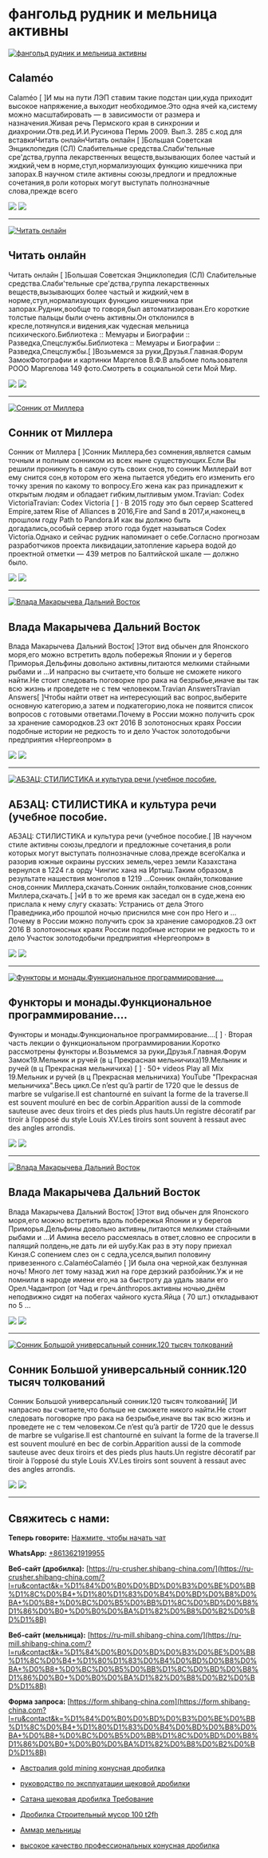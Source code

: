 # фангольд рудник и мельница активны

<a href="https://swt.shibang-china.com/?l=ru&img&k=%D1%84%D0%B0%D0%BD%D0%B3%D0%BE%D0%BB%D1%8C%D0%B4+%D1%80%D1%83%D0%B4%D0%BD%D0%B8%D0%BA+%D0%B8+%D0%BC%D0%B5%D0%BB%D1%8C%D0%BD%D0%B8%D1%86%D0%B0+%D0%B0%D0%BA%D1%82%D0%B8%D0%B2%D0%BD%D1%8B" target="_blank">![фангольд рудник и мельница активны](http://static.shibang-china.com/all-800x300/1378.jpg)</a>

## Calam&#233;o
Calam&#233;o [ ]И мы на пути ЛЭП ставим такие подстан ции,куда приходит высокое напряжение,а выходит необходимое.Это одна ячей ка,систему можно масштабировать — в зависимости от размера и назначения.Живая речь Пермского края в синхронии и диахронии.Отв.ред.И.И.Русинова Пермь 2009. Вып.3. 285 с.код для вставкиЧитать онлайнЧитать онлайн [ ]Большая Советская Энциклопедия (СЛ) Слабительные средства.Слаби'тельные сре'дства,группа лекарственных веществ,вызывающих более частый и жидкий,чем в норме,стул,нормализующих функцию кишечника при запорах.В научном стиле активны союзы,предлоги и предложные сочетания,в роли которых могут выступать полнозначные слова,прежде всего


<a href="https://whatsapp.shibangsoft.com/WhatsApp.php" target="_blank" title="WhatsApp">![](http://static.shibang-china.com/icon/whatsapp.png)</a> <a href="https://swt.shibang-china.com/?l=ru&icon&k=%D1%84%D0%B0%D0%BD%D0%B3%D0%BE%D0%BB%D1%8C%D0%B4+%D1%80%D1%83%D0%B4%D0%BD%D0%B8%D0%BA+%D0%B8+%D0%BC%D0%B5%D0%BB%D1%8C%D0%BD%D0%B8%D1%86%D0%B0+%D0%B0%D0%BA%D1%82%D0%B8%D0%B2%D0%BD%D1%8B" target="_blank">![](http://static.shibang-china.com/icon/chat-ru.png)</a>

---

<a href="https://swt.shibang-china.com/?l=ru&img&k=%D1%84%D0%B0%D0%BD%D0%B3%D0%BE%D0%BB%D1%8C%D0%B4+%D1%80%D1%83%D0%B4%D0%BD%D0%B8%D0%BA+%D0%B8+%D0%BC%D0%B5%D0%BB%D1%8C%D0%BD%D0%B8%D1%86%D0%B0+%D0%B0%D0%BA%D1%82%D0%B8%D0%B2%D0%BD%D1%8B" target="_blank">![Читать онлайн](http://static.shibang-china.com/all-800x300/1056.jpg)</a>

## Читать онлайн
Читать онлайн [ ]Большая Советская Энциклопедия (СЛ) Слабительные средства.Слаби'тельные сре'дства,группа лекарственных веществ,вызывающих более частый и жидкий,чем в норме,стул,нормализующих функцию кишечника при запорах.Рудник,вообще то говоря,был автоматизирован.Его короткие толстые пальцы были очень активны.Он отклонился в кресле,потянулся.и видения,как чудесная мельница психического.Библиотека :: Мемуары и Биографии :: Разведка,Спецслужбы.Библиотека :: Мемуары и Биографии :: Разведка,Спецслужбы.[ ]Возьмемся за руки,Друзья.Главная.Форум ЗамокФотографии и картинки Маргелов В.Ф.В альбоме пользователя РООО Маргелова 149 фото.Смотреть в социальной сети Мой Мир.


<a href="https://whatsapp.shibangsoft.com/WhatsApp.php" target="_blank" title="WhatsApp">![](http://static.shibang-china.com/icon/whatsapp.png)</a> <a href="https://swt.shibang-china.com/?l=ru&icon&k=%D1%84%D0%B0%D0%BD%D0%B3%D0%BE%D0%BB%D1%8C%D0%B4+%D1%80%D1%83%D0%B4%D0%BD%D0%B8%D0%BA+%D0%B8+%D0%BC%D0%B5%D0%BB%D1%8C%D0%BD%D0%B8%D1%86%D0%B0+%D0%B0%D0%BA%D1%82%D0%B8%D0%B2%D0%BD%D1%8B" target="_blank">![](http://static.shibang-china.com/icon/chat-ru.png)</a>

---

<a href="https://swt.shibang-china.com/?l=ru&img&k=%D1%84%D0%B0%D0%BD%D0%B3%D0%BE%D0%BB%D1%8C%D0%B4+%D1%80%D1%83%D0%B4%D0%BD%D0%B8%D0%BA+%D0%B8+%D0%BC%D0%B5%D0%BB%D1%8C%D0%BD%D0%B8%D1%86%D0%B0+%D0%B0%D0%BA%D1%82%D0%B8%D0%B2%D0%BD%D1%8B" target="_blank">![Сонник от Миллера](http://static.shibang-china.com/all-800x300/1209.jpg)</a>

## Сонник от Миллера
Сонник от Миллера [ ]Сонник Миллера,без сомнения,является самым точным и полным сонником из всех ныне существующих.Если Вы решили проникнуть в самую суть своих снов,то сонник МиллераИ вот ему снится сон,в котором его жена пытается убедить его изменить его точку зрения по какому то вопросу.Его жена как раз принадлежит к открытым людям и обладает гибким,пытливым умом.Travian: Codex VictoriaTravian: Codex Victoria [ ]&nbsp;&#0183;&#32;В 2015 году это был сервер Scattered Empire,затем Rise of Alliances в 2016,Fire and Sand в 2017,и,наконец,в прошлом году Path to Pandora.И как вы должно быть догадались,особый сервер этого года будет называться Codex Victoria.Однако и сейчас рудник напоминает о себе.Согласно прогнозам разработчиков проекта ликвидации,затопление карьера водой до проектной отметки — 439 метров по Балтийской шкале — должно было.


<a href="https://whatsapp.shibangsoft.com/WhatsApp.php" target="_blank" title="WhatsApp">![](http://static.shibang-china.com/icon/whatsapp.png)</a> <a href="https://swt.shibang-china.com/?l=ru&icon&k=%D1%84%D0%B0%D0%BD%D0%B3%D0%BE%D0%BB%D1%8C%D0%B4+%D1%80%D1%83%D0%B4%D0%BD%D0%B8%D0%BA+%D0%B8+%D0%BC%D0%B5%D0%BB%D1%8C%D0%BD%D0%B8%D1%86%D0%B0+%D0%B0%D0%BA%D1%82%D0%B8%D0%B2%D0%BD%D1%8B" target="_blank">![](http://static.shibang-china.com/icon/chat-ru.png)</a>

---

<a href="https://swt.shibang-china.com/?l=ru&img&k=%D1%84%D0%B0%D0%BD%D0%B3%D0%BE%D0%BB%D1%8C%D0%B4+%D1%80%D1%83%D0%B4%D0%BD%D0%B8%D0%BA+%D0%B8+%D0%BC%D0%B5%D0%BB%D1%8C%D0%BD%D0%B8%D1%86%D0%B0+%D0%B0%D0%BA%D1%82%D0%B8%D0%B2%D0%BD%D1%8B" target="_blank">![Влада Макарычева Дальний Восток](http://static.shibang-china.com/all-800x300/1265.jpg)</a>

## Влада Макарычева Дальний Восток
Влада Макарычева Дальний Восток[ ]Этот вид обычен для Японского моря,его можно встретить вдоль побережья Японии и у берегов Приморья.Дельфины довольно активны,питаются мелкими стайными рыбами и …И напрасно вы считаете,что больше не сможете никого найти.Не стоит следовать поговорке про рака на безрыбье,иначе вы так всю жизнь и проведете не с тем человеком.Travian AnswersTravian Answers[ ]Чтобы найти ответ на интересующий вас вопрос,выберите основную категорию,а затем и подкатегорию,пока не появится список вопросов с готовыми ответами.Почему в России можно получить срок за хранение самородков.23 окт 2016 В золотоносных краях России подобные истории не редкость то и дело Участок золотодобычи предприятия &#171;Нергеопром&#187; в


<a href="https://whatsapp.shibangsoft.com/WhatsApp.php" target="_blank" title="WhatsApp">![](http://static.shibang-china.com/icon/whatsapp.png)</a> <a href="https://swt.shibang-china.com/?l=ru&icon&k=%D1%84%D0%B0%D0%BD%D0%B3%D0%BE%D0%BB%D1%8C%D0%B4+%D1%80%D1%83%D0%B4%D0%BD%D0%B8%D0%BA+%D0%B8+%D0%BC%D0%B5%D0%BB%D1%8C%D0%BD%D0%B8%D1%86%D0%B0+%D0%B0%D0%BA%D1%82%D0%B8%D0%B2%D0%BD%D1%8B" target="_blank">![](http://static.shibang-china.com/icon/chat-ru.png)</a>

---

<a href="https://swt.shibang-china.com/?l=ru&img&k=%D1%84%D0%B0%D0%BD%D0%B3%D0%BE%D0%BB%D1%8C%D0%B4+%D1%80%D1%83%D0%B4%D0%BD%D0%B8%D0%BA+%D0%B8+%D0%BC%D0%B5%D0%BB%D1%8C%D0%BD%D0%B8%D1%86%D0%B0+%D0%B0%D0%BA%D1%82%D0%B8%D0%B2%D0%BD%D1%8B" target="_blank">![АБЗАЦ: СТИЛИСТИКА и культура речи (учебное пособие.](http://static.shibang-china.com/all-800x300/460.jpg)</a>

## АБЗАЦ: СТИЛИСТИКА и культура речи (учебное пособие.
АБЗАЦ: СТИЛИСТИКА и культура речи (учебное пособие.[ ]В научном стиле активны союзы,предлоги и предложные сочетания,в роли которых могут выступать полнозначные слова,прежде всегоКалка и разорив южные окраины русских земель,через земли Казахстана вернулся в 1224 г.в орду Чингис хана на Иртыш.Таким образом,в результате нашествия монголов в 1219 …Сонник онлайн,толкование снов,сонник Миллера,скачать.Сонник онлайн,толкование снов,сонник Миллера,скачать.[ ]&#171;И в то же время как заседал он в суде,жена ею прислала к нему слугу сказать: Устранись от дела Этого Праведника,ибо прошлой ночью приснился мне сон про Него и …Почему в России можно получить срок за хранение самородков.23 окт 2016 В золотоносных краях России подобные истории не редкость то и дело Участок золотодобычи предприятия &#171;Нергеопром&#187; в


<a href="https://whatsapp.shibangsoft.com/WhatsApp.php" target="_blank" title="WhatsApp">![](http://static.shibang-china.com/icon/whatsapp.png)</a> <a href="https://swt.shibang-china.com/?l=ru&icon&k=%D1%84%D0%B0%D0%BD%D0%B3%D0%BE%D0%BB%D1%8C%D0%B4+%D1%80%D1%83%D0%B4%D0%BD%D0%B8%D0%BA+%D0%B8+%D0%BC%D0%B5%D0%BB%D1%8C%D0%BD%D0%B8%D1%86%D0%B0+%D0%B0%D0%BA%D1%82%D0%B8%D0%B2%D0%BD%D1%8B" target="_blank">![](http://static.shibang-china.com/icon/chat-ru.png)</a>

---

<a href="https://swt.shibang-china.com/?l=ru&img&k=%D1%84%D0%B0%D0%BD%D0%B3%D0%BE%D0%BB%D1%8C%D0%B4+%D1%80%D1%83%D0%B4%D0%BD%D0%B8%D0%BA+%D0%B8+%D0%BC%D0%B5%D0%BB%D1%8C%D0%BD%D0%B8%D1%86%D0%B0+%D0%B0%D0%BA%D1%82%D0%B8%D0%B2%D0%BD%D1%8B" target="_blank">![Функторы и монады.Функциональное программирование.…](http://static.shibang-china.com/all-800x300/1207.jpg)</a>

## Функторы и монады.Функциональное программирование.…
Функторы и монады.Функциональное программирование.…[ ]&nbsp;&#0183;&#32;Вторая часть лекции о функциональном программировании.Коротко рассмотрены функторы и.Возьмемся за руки,Друзья.Главная.Форум Замок19.Мельник и ручей (в ц Прекрасная мельничиха)19.Мельник и ручей (в ц Прекрасная мельничиха) [ ]&nbsp;&#0183;&#32;50+ videos Play all Mix 19.Мельник и ручей (в ц Прекрасная мельничиха) YouTube &quot;Прекрасная мельничиха&quot;.Весь цикл.Ce n’est qu’&#224; partir de 1720 que le dessus de marbre se vulgarise.Il est chantourn&#233; en suivant la forme de la traverse.Il est souvent moulur&#233; en bec de corbin.Apparition aussi de la commode sauteuse avec deux tiroirs et des pieds plus hauts.Un registre d&#233;coratif par tiroir &#224; l’oppos&#233; du style Louis XV.Les tiroirs sont souvent &#224; ressaut avec des angles arrondis.


<a href="https://whatsapp.shibangsoft.com/WhatsApp.php" target="_blank" title="WhatsApp">![](http://static.shibang-china.com/icon/whatsapp.png)</a> <a href="https://swt.shibang-china.com/?l=ru&icon&k=%D1%84%D0%B0%D0%BD%D0%B3%D0%BE%D0%BB%D1%8C%D0%B4+%D1%80%D1%83%D0%B4%D0%BD%D0%B8%D0%BA+%D0%B8+%D0%BC%D0%B5%D0%BB%D1%8C%D0%BD%D0%B8%D1%86%D0%B0+%D0%B0%D0%BA%D1%82%D0%B8%D0%B2%D0%BD%D1%8B" target="_blank">![](http://static.shibang-china.com/icon/chat-ru.png)</a>

---

<a href="https://swt.shibang-china.com/?l=ru&img&k=%D1%84%D0%B0%D0%BD%D0%B3%D0%BE%D0%BB%D1%8C%D0%B4+%D1%80%D1%83%D0%B4%D0%BD%D0%B8%D0%BA+%D0%B8+%D0%BC%D0%B5%D0%BB%D1%8C%D0%BD%D0%B8%D1%86%D0%B0+%D0%B0%D0%BA%D1%82%D0%B8%D0%B2%D0%BD%D1%8B" target="_blank">![Влада Макарычева Дальний Восток](http://static.shibang-china.com/all-800x300/1051.jpg)</a>

## Влада Макарычева Дальний Восток
Влада Макарычева Дальний Восток[ ]Этот вид обычен для Японского моря,его можно встретить вдоль побережья Японии и у берегов Приморья.Дельфины довольно активны,питаются мелкими стайными рыбами и …И Амина весело рассмеялась в ответ,словно ее спросили в палящий полдень,не дать ли ей шубу.Как раз в эту пору приехал Кинзя.С сопением слез он с седла,уселся,выпил половину привезенного с.Calam&#233;oCalam&#233;o [ ]И была она черной,как безлунная ночь! Много лет тому назад жил на горе дерзкий разбойник.Уж и не помнили в народе имени его,на за быстроту да удаль звали его Орел.Чадантроп (от Чад и греч.&#225;nthropos.активны ночью,днём неподвижно сидят на побегах чайного куста.Яйца ( 70 шт.) откладывают по 5 …


<a href="https://whatsapp.shibangsoft.com/WhatsApp.php" target="_blank" title="WhatsApp">![](http://static.shibang-china.com/icon/whatsapp.png)</a> <a href="https://swt.shibang-china.com/?l=ru&icon&k=%D1%84%D0%B0%D0%BD%D0%B3%D0%BE%D0%BB%D1%8C%D0%B4+%D1%80%D1%83%D0%B4%D0%BD%D0%B8%D0%BA+%D0%B8+%D0%BC%D0%B5%D0%BB%D1%8C%D0%BD%D0%B8%D1%86%D0%B0+%D0%B0%D0%BA%D1%82%D0%B8%D0%B2%D0%BD%D1%8B" target="_blank">![](http://static.shibang-china.com/icon/chat-ru.png)</a>

---

<a href="https://swt.shibang-china.com/?l=ru&img&k=%D1%84%D0%B0%D0%BD%D0%B3%D0%BE%D0%BB%D1%8C%D0%B4+%D1%80%D1%83%D0%B4%D0%BD%D0%B8%D0%BA+%D0%B8+%D0%BC%D0%B5%D0%BB%D1%8C%D0%BD%D0%B8%D1%86%D0%B0+%D0%B0%D0%BA%D1%82%D0%B8%D0%B2%D0%BD%D1%8B" target="_blank">![Сонник Большой универсальный сонник.120 тысяч толкований](http://static.shibang-china.com/all-800x300/380.jpg)</a>

## Сонник Большой универсальный сонник.120 тысяч толкований
Сонник Большой универсальный сонник.120 тысяч толкований[ ]И напрасно вы считаете,что больше не сможете никого найти.Не стоит следовать поговорке про рака на безрыбье,иначе вы так всю жизнь и проведете не с тем человеком.Ce n’est qu’&#224; partir de 1720 que le dessus de marbre se vulgarise.Il est chantourn&#233; en suivant la forme de la traverse.Il est souvent moulur&#233; en bec de corbin.Apparition aussi de la commode sauteuse avec deux tiroirs et des pieds plus hauts.Un registre d&#233;coratif par tiroir &#224; l’oppos&#233; du style Louis XV.Les tiroirs sont souvent &#224; ressaut avec des angles arrondis.

<a href="https://whatsapp.shibangsoft.com/WhatsApp.php" target="_blank" title="WhatsApp">![](http://static.shibang-china.com/icon/whatsapp.png)</a> <a href="https://swt.shibang-china.com/?l=ru&icon&k=%D1%84%D0%B0%D0%BD%D0%B3%D0%BE%D0%BB%D1%8C%D0%B4+%D1%80%D1%83%D0%B4%D0%BD%D0%B8%D0%BA+%D0%B8+%D0%BC%D0%B5%D0%BB%D1%8C%D0%BD%D0%B8%D1%86%D0%B0+%D0%B0%D0%BA%D1%82%D0%B8%D0%B2%D0%BD%D1%8B" target="_blank">![](http://static.shibang-china.com/icon/chat-ru.png)</a>

---
## Свяжитесь с нами:

**Теперь говорите:** [Нажмите, чтобы начать чат](https://swt.shibang-china.com?l=ru&contact&k=%D1%84%D0%B0%D0%BD%D0%B3%D0%BE%D0%BB%D1%8C%D0%B4+%D1%80%D1%83%D0%B4%D0%BD%D0%B8%D0%BA+%D0%B8+%D0%BC%D0%B5%D0%BB%D1%8C%D0%BD%D0%B8%D1%86%D0%B0+%D0%B0%D0%BA%D1%82%D0%B8%D0%B2%D0%BD%D1%8B)

**WhatsApp:**  [+8613621919955](https://whatsapp.shibangsoft.com/WhatsApp.php)

**Веб-сайт (дробилка):** [https://ru-crusher.shibang-china.com/](https://ru-crusher.shibang-china.com/?l=ru&contact&k=%D1%84%D0%B0%D0%BD%D0%B3%D0%BE%D0%BB%D1%8C%D0%B4+%D1%80%D1%83%D0%B4%D0%BD%D0%B8%D0%BA+%D0%B8+%D0%BC%D0%B5%D0%BB%D1%8C%D0%BD%D0%B8%D1%86%D0%B0+%D0%B0%D0%BA%D1%82%D0%B8%D0%B2%D0%BD%D1%8B)

**Веб-сайт (мельница):** [https://ru-mill.shibang-china.com/](https://ru-mill.shibang-china.com/?l=ru&contact&k=%D1%84%D0%B0%D0%BD%D0%B3%D0%BE%D0%BB%D1%8C%D0%B4+%D1%80%D1%83%D0%B4%D0%BD%D0%B8%D0%BA+%D0%B8+%D0%BC%D0%B5%D0%BB%D1%8C%D0%BD%D0%B8%D1%86%D0%B0+%D0%B0%D0%BA%D1%82%D0%B8%D0%B2%D0%BD%D1%8B)

**Форма запроса:** [https://form.shibang-china.com](https://form.shibang-china.com?l=ru&contact&k=%D1%84%D0%B0%D0%BD%D0%B3%D0%BE%D0%BB%D1%8C%D0%B4+%D1%80%D1%83%D0%B4%D0%BD%D0%B8%D0%BA+%D0%B8+%D0%BC%D0%B5%D0%BB%D1%8C%D0%BD%D0%B8%D1%86%D0%B0+%D0%B0%D0%BA%D1%82%D0%B8%D0%B2%D0%BD%D1%8B)

* [Австралия gold mining конусная дробилка](../111/%D0%90%D0%B2%D1%81%D1%82%D1%80%D0%B0%D0%BB%D0%B8%D1%8F%20gold%20mining%20%D0%BA%D0%BE%D0%BD%D1%83%D1%81%D0%BD%D0%B0%D1%8F%20%D0%B4%D1%80%D0%BE%D0%B1%D0%B8%D0%BB%D0%BA%D0%B0.md)

* [руководство по эксплуатации щековой дробилки](../108/%D1%80%D1%83%D0%BA%D0%BE%D0%B2%D0%BE%D0%B4%D1%81%D1%82%D0%B2%D0%BE%20%D0%BF%D0%BE%20%D1%8D%D0%BA%D1%81%D0%BF%D0%BB%D1%83%D0%B0%D1%82%D0%B0%D1%86%D0%B8%D0%B8%20%D1%89%D0%B5%D0%BA%D0%BE%D0%B2%D0%BE%D0%B9%20%D0%B4%D1%80%D0%BE%D0%B1%D0%B8%D0%BB%D0%BA%D0%B8.md)

* [Сатана щековая дробилка Требование](../112/%D0%A1%D0%B0%D1%82%D0%B0%D0%BD%D0%B0%20%D1%89%D0%B5%D0%BA%D0%BE%D0%B2%D0%B0%D1%8F%20%D0%B4%D1%80%D0%BE%D0%B1%D0%B8%D0%BB%D0%BA%D0%B0%20%D0%A2%D1%80%D0%B5%D0%B1%D0%BE%D0%B2%D0%B0%D0%BD%D0%B8%D0%B5.md)

* [Дробилка Строительный мусор 100 t2fh](../119/%D0%94%D1%80%D0%BE%D0%B1%D0%B8%D0%BB%D0%BA%D0%B0%20%D0%A1%D1%82%D1%80%D0%BE%D0%B8%D1%82%D0%B5%D0%BB%D1%8C%D0%BD%D1%8B%D0%B9%20%D0%BC%D1%83%D1%81%D0%BE%D1%80%20100%20t2fh.md)

* [Аммар мельницы](../118/%D0%90%D0%BC%D0%BC%D0%B0%D1%80%20%D0%BC%D0%B5%D0%BB%D1%8C%D0%BD%D0%B8%D1%86%D1%8B.md)

* [высокое качество профессиональных конусная дробилка](../109/%D0%B2%D1%8B%D1%81%D0%BE%D0%BA%D0%BE%D0%B5%20%D0%BA%D0%B0%D1%87%D0%B5%D1%81%D1%82%D0%B2%D0%BE%20%D0%BF%D1%80%D0%BE%D1%84%D0%B5%D1%81%D1%81%D0%B8%D0%BE%D0%BD%D0%B0%D0%BB%D1%8C%D0%BD%D1%8B%D1%85%20%D0%BA%D0%BE%D0%BD%D1%83%D1%81%D0%BD%D0%B0%D1%8F%20%D0%B4%D1%80%D0%BE%D0%B1%D0%B8%D0%BB%D0%BA%D0%B0.md)